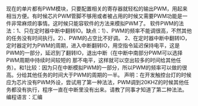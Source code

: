    现在的单片都有PWM模块，只要配置相关的寄存器就轻松的输出PWM，用起来相当方便。有时候芯片PWM管脚不够用或者被占用的时候又需要PWM功能是一件非常麻烦的事情。这时候只能容软件的方法来模拟PWM了。
   软件PWM的法法：1、只在定时器中断中翻转IO。缺点：1）、PWM的频率不能调很高，不然其他的任务没有时间执行。2）、PWM的占空比不好调。
                 2、在定时器中断中翻转IO，定时器定时为PWM的周期，进入中断翻转IO，用空指令延迟保持电平，这是PWM的一部分，延迟到了翻转IO，退出中断（在中断中南部分PWM可以选择PWM周期中持续时间较短的
                 那不电平，这样就可以空出较多的时间给其他任务）。和1比较：因为只在中断模拟PWM的一部分，所以PWM的频率可以做的很高。分给其他任务的时间大于PWM的周期的一半。
  声明：在开发触控台灯的时候应为芯片没有PWM外设，尝试用了第一种法法，PWM调到20KHZ的时候其他任务都没有执行，程序一直在中断里没有出来。请教了同事才知道了第二种法法。
  编程语言：汇编
